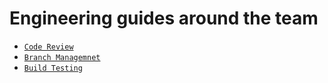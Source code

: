 # Engineering guides around the team

- [`Code Review`](/codereview.md)
- [`Branch Managemnet`](/branches.md)
- [`Build Testing`](/build-process.md)
